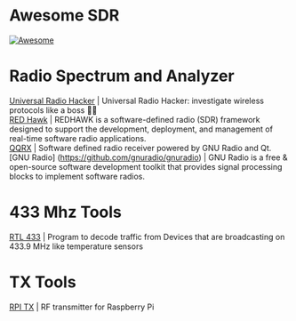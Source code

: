 Awesome SDR
==========================
[![Awesome](https://cdn.rawgit.com/sindresorhus/awesome/d7305f38d29fed78fa85652e3a63e154dd8e8829/media/badge.svg)](https://github.com/wasabeef/awesome-android-ui)

# Radio Spectrum and Analyzer #
[Universal Radio Hacker](https://github.com/jopohl/urh) | Universal Radio Hacker: investigate wireless protocols like a boss 📡😎 <br/>
[RED Hawk](https://redhawksdr.github.io/) | REDHAWK is a software-defined radio (SDR) framework designed to support the development, deployment, and management of real-time software radio applications. <br />
[QQRX](https://github.com/csete/gqrx) | Software defined radio receiver powered by GNU Radio and Qt. <br/>
[GNU Radio] (https://github.com/gnuradio/gnuradio) | GNU Radio is a free & open-source software development toolkit that provides signal processing blocks to implement software radios.<br>

# 433 Mhz Tools #
[RTL 433](https://github.com/merbanan/rtl_433) | Program to decode traffic from Devices that are broadcasting on 433.9 MHz like temperature sensors <br />

# TX Tools #
[RPI TX](https://github.com/F5OEO/rpitx) | RF transmitter for Raspberry Pi
 <br />
 

